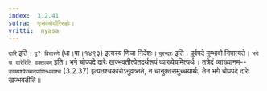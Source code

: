 ```yaml
---
index:  3.2.41
sutra:  पूःसर्वयोर्दारिसहोः।
vritti:  nyasa
---
```


`दारि` इति। `दृ? विदारणे` (धा।पा।१४९३) इत्यस्य णिचा निर्देशः। `पुरन्दरः` इति। पूर्वपदे मुम्भावो निपात्यते।
`भगे च दारेरिति वक्तव्यम्` इति। भगे चोपपदे दारेः खज्भवतीत्येतदर्थरूपं व्याख्येयमित्यर्थः। तत्रेदं व्याख्यानम्--`उग्रम्पश्येरम्मदपाणिन्धमाश्च` (3.2.37) इत्यतश्चकारोऽनुवत्र्तते, न चानुक्तसमुच्चयार्थः, तेन भगे चोपपदे दारेः खज्भवतीति॥

